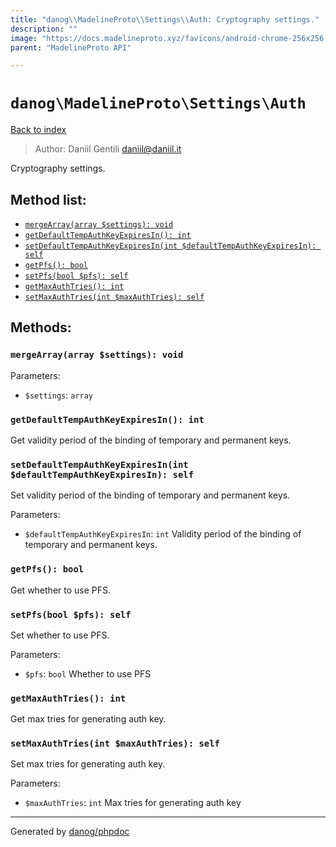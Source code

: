 ```yaml
---
title: "danog\\MadelineProto\\Settings\\Auth: Cryptography settings."
description: ""
image: "https://docs.madelineproto.xyz/favicons/android-chrome-256x256.png"
parent: "MadelineProto API"

---
```

# `danog\MadelineProto\Settings\Auth`
[Back to index](../../../index.html)

> Author: Daniil Gentili <daniil@daniil.it>  
  

Cryptography settings.  




## Method list:
* [`mergeArray(array $settings): void`](#mergearray-array-settings-void)
* [`getDefaultTempAuthKeyExpiresIn(): int`](#getdefaulttempauthkeyexpiresin-int)
* [`setDefaultTempAuthKeyExpiresIn(int $defaultTempAuthKeyExpiresIn): self`](#setdefaulttempauthkeyexpiresin-int-defaulttempauthkeyexpiresin-self)
* [`getPfs(): bool`](#getpfs-bool)
* [`setPfs(bool $pfs): self`](#setpfs-bool-pfs-self)
* [`getMaxAuthTries(): int`](#getmaxauthtries-int)
* [`setMaxAuthTries(int $maxAuthTries): self`](#setmaxauthtries-int-maxauthtries-self)

## Methods:
### `mergeArray(array $settings): void`




Parameters:

* `$settings`: `array`   



### `getDefaultTempAuthKeyExpiresIn(): int`

Get validity period of the binding of temporary and permanent keys.



### `setDefaultTempAuthKeyExpiresIn(int $defaultTempAuthKeyExpiresIn): self`

Set validity period of the binding of temporary and permanent keys.


Parameters:

* `$defaultTempAuthKeyExpiresIn`: `int` Validity period of the binding of temporary and permanent keys.  



### `getPfs(): bool`

Get whether to use PFS.



### `setPfs(bool $pfs): self`

Set whether to use PFS.


Parameters:

* `$pfs`: `bool` Whether to use PFS  



### `getMaxAuthTries(): int`

Get max tries for generating auth key.



### `setMaxAuthTries(int $maxAuthTries): self`

Set max tries for generating auth key.


Parameters:

* `$maxAuthTries`: `int` Max tries for generating auth key  



---
Generated by [danog/phpdoc](https://phpdoc.daniil.it)
